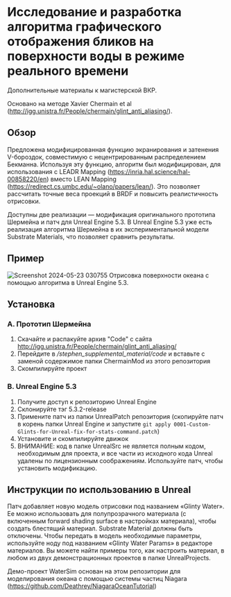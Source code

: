 # 	Исследование и разработка алгоритма графического отображения бликов на поверхности воды в режиме реального времени
Дополнительные материалы к магистерской ВКР.

Основано на методе Xavier Chermain et al (http://igg.unistra.fr/People/chermain/glint_anti_aliasing/).

## Обзор
Предложена модифицированная функцию экранирования и затенения V-бороздок, совместимую с нецентрированным распределением Бекманна.
Используя эту функцию, алгоритм был модифицирован, для использования с LEADR Mapping  (https://inria.hal.science/hal-00858220/en) вместо LEAN Mapping (https://redirect.cs.umbc.edu/~olano/papers/lean/).
Это позволяет рассчитать точные веса проекций в BRDF и повысить реалистичность отрисовки.

Доступны две реализации — модификация оригинального прототипа Шермейна и патч для Unreal Engine 5.3. В Unreal Engine 5.3 уже есть реализация алгоритма Шермейна в их экспериментальной модели Substrate Materials, что позволяет сравнить результаты.

## Пример
![Screenshot 2024-05-23 030755](https://github.com/YakovDavis/WaterGlints/assets/11318110/a7b86a57-98f0-4555-b814-94eff3cd9366)
Отрисовка поверхности океана с помощью алгоритма в Unreal Engine 5.3.

## Установка
### A. Прототип Шермейна
1. Скачайте и распакуйте архив "Code" с сайта http://igg.unistra.fr/People/chermain/glint_anti_aliasing/
2. Перейдите в */stephen_supplemental_material/code* и вставьте с заменой содержимое папки ChermainMod из этого репозитория
3. Скомпилируйте проект

### B. Unreal Engine 5.3
1. Получите доступ к репозиторию Unreal Engine
2. Склонируйте тэг 5.3.2-release
3. Примените патч из папки UnrealPatch репозитория (скопируйте патч в корень папки Unreal Engine и запустите ```git apply 0001-Custom-Glints-for-Unreal-fix-for-stats-command.patch```) 
4. Установите и скомпилируйте движок
5. ВНИМАНИЕ: код в папке UnrealSrc не является полным кодом, необходимым для проекта, и все части из исходного кода Unreal удалены по лицензионным соображениям. Используйте патч, чтобы установить модификацию.

## Инструкции по использованию в Unreal
Патч добавляет новую модель отрисовки под названием «Glinty Water». Ее можно использовать для полупрозрачного материала (с включенным forward shading surface в настройках материала), чтобы создать блестящий материал. Substrate Material должны быть отключены. Чтобы передать в модель необходимые параметры, используйте ноду под названием «Glinty Water Params» в редакторе материалов. Вы можете найти примеры того, как настроить материал, в любом из двух демонстрационных проектов в папке UnrealProjects.

Демо-проект WaterSim основан на этом репозитории для моделирования океана с помощью системы частиц Niagara
(https://github.com/Deathrey/NiagaraOceanTutorial)
